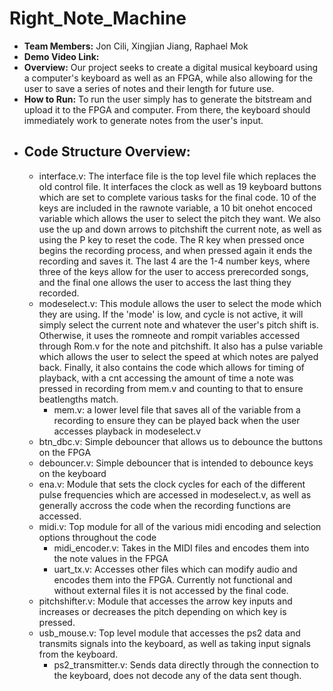 # Right_Note_Machine
- **Team Members:** Jon Cili, Xingjian Jiang, Raphael Mok
- **Demo Video Link:**
- **Overview:** Our project seeks to create a digital musical keyboard using a computer's keyboard as well as an FPGA, while also allowing for the user to save a series of notes and their length for future use.
- **How to Run:** To run the user simply has to generate the bitstream and upload it to the FPGA and computer. From there, the keyboard should immediately work to generate notes from the user's input.
- ## **Code Structure Overview:**
  - interface.v: The interface file is the top level file which replaces the old control file. It interfaces the clock as well as 19 keyboard buttons which are set to complete various tasks for the final code. 10 of the keys are included in the rawnote variable, a 10 bit onehot encoced variable which allows the user to select the pitch they want. We also use the up and down arrows to pitchshift the current note, as well as using the P key to reset the code. The R key when pressed once begins the recording process, and when pressed again it ends the recording and saves it. The last 4 are the 1-4 number keys, where three of the keys allow for the user to access prerecorded songs, and the final one allows the user to access the last thing they recorded.
  - modeselect.v: This module allows the user to select the mode which they are using. If the 'mode' is low, and cycle is not active, it will simply select the current note and whatever the user's pitch shift is. Otherwise, it uses the romneote and rompit variables accessed through Rom.v for the note and pitchshift. It also has a pulse variable which allows the user to select the speed at which notes are palyed back. Finally, it also contains the code which allows for timing of playback, with a cnt accessing the amount of time a note was pressed in recording from mem.v and counting to that to ensure beatlengths match.
    - mem.v: a lower level file that saves all of the variable from a recording to ensure they can be played back when the user accesses playback in modeselect.v
  - btn_dbc.v: Simple debouncer that allows us to debounce the buttons on the FPGA
  - debouncer.v: Simple debouncer that is intended to debounce keys on the keyboard
  - ena.v: Module that sets the clock cycles for each of the different pulse frequencies which are accessed in modeselect.v, as well as generally accross the code when the recording functions are accessed.
  - midi.v: Top module for all of the various midi encoding and selection options throughout the code
    - midi_encoder.v: Takes in the MIDI files and encodes them into the note values in the FPGA
    - uart_tx.v: Accesses other files which can modify audio and encodes them into the FPGA. Currently not functional and without external files it is not accessed by the final code.
  - pitchshifter.v: Module that accesses the arrow key inputs and increases or decreases the pitch depending on which key is pressed.
  - usb_mouse.v: Top level module that accesses the ps2 data and transmits signals into the keyboard, as well as taking input signals from the keyboard.
    - ps2_transmitter.v: Sends data directly through the connection to the keyboard, does not decode any of the data sent though. 
